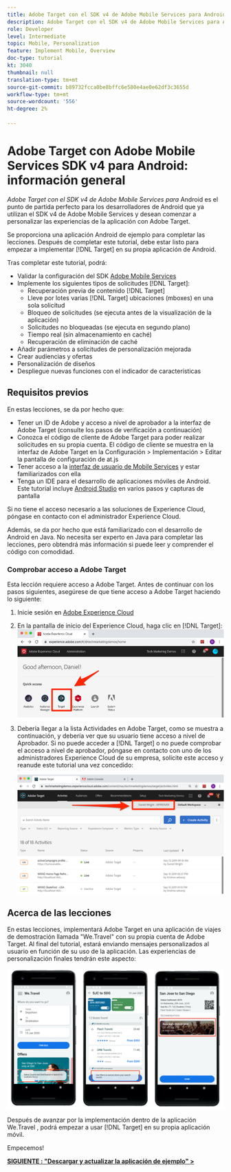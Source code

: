 ```yaml
---
title: Adobe Target con el SDK v4 de Adobe Mobile Services para Android
description: Adobe Target con el SDK v4 de Adobe Mobile Services para Android es el punto de partida perfecto para los desarrolladores de Android que ya utilizan el SDK v4 de Adobe Mobile Services y desean comenzar a personalizar las experiencias de la aplicación con Adobe Target.
role: Developer
level: Intermediate
topic: Mobile, Personalization
feature: Implement Mobile, Overview
doc-type: tutorial
kt: 3040
thumbnail: null
translation-type: tm+mt
source-git-commit: b89732fcca0be8bffc6e580e4ae0e62df3c3655d
workflow-type: tm+mt
source-wordcount: '556'
ht-degree: 2%

---
```



# Adobe Target con Adobe Mobile Services SDK v4 para Android: información general

_Adobe Target con el SDK v4 de Adobe Mobile Services para_ Android es el punto de partida perfecto para los desarrolladores de Android que ya utilizan el SDK v4 de Adobe Mobile Services y desean comenzar a personalizar las experiencias de la aplicación con Adobe Target.

Se proporciona una aplicación Android de ejemplo para completar las lecciones. Después de completar este tutorial, debe estar listo para empezar a implementar [!DNL Target] en su propia aplicación de Android.

Tras completar este tutorial, podrá:

* Validar la configuración del SDK [Adobe Mobile Services](https://docs.adobe.com/content/help/en/mobile-services/android/getting-started-android/requirements.html)
* Implemente los siguientes tipos de solicitudes [!DNL Target]:
   * Recuperación previa de contenido [!DNL Target]
   * Lleve por lotes varias [!DNL Target] ubicaciones (mboxes) en una sola solicitud
   * Bloqueo de solicitudes (se ejecuta antes de la visualización de la aplicación)
   * Solicitudes no bloqueadas (se ejecuta en segundo plano)
   * Tiempo real (sin almacenamiento en caché)
   * Recuperación de eliminación de caché
* Añadir parámetros a solicitudes de personalización mejorada
* Crear audiencias y ofertas
* Personalización de diseños
* Despliegue nuevas funciones con el indicador de características

## Requisitos previos  

En estas lecciones, se da por hecho que:

* Tener un ID de Adobe y acceso a nivel de aprobador a la interfaz de Adobe Target (consulte los pasos de verificación a continuación)
* Conozca el código de cliente de Adobe Target para poder realizar solicitudes en su propia cuenta. El código de cliente se muestra en la interfaz de Adobe Target en la   Configuración > Implementación > Editar la pantalla de configuración de at.js
* Tener acceso a la [interfaz de usuario de Mobile Services](https://mobilemarketing.adobe.com) y estar familiarizados con ella
* Tenga un IDE para el desarrollo de aplicaciones móviles de Android. Este tutorial incluye [Android Studio](https://developer.android.com/studio/install) en varios pasos y capturas de pantalla

Si no tiene el acceso necesario a las soluciones de Experience Cloud, póngase en contacto con el administrador Experience Cloud.

Además, se da por hecho que está familiarizado con el desarrollo de Android en Java. No necesita ser experto en Java para completar las lecciones, pero obtendrá más información si puede leer y comprender el código con comodidad.

### Comprobar acceso a Adobe Target

Esta lección requiere acceso a Adobe Target. Antes de continuar con los pasos siguientes, asegúrese de que tiene acceso a Adobe Target haciendo lo siguiente:

1. Inicie sesión en [Adobe Experience Cloud](https://experience.adobe.com/)
1. En la pantalla de inicio del Experience Cloud, haga clic en [!DNL Target]:
   ![Pantalla principal del Experience Cloud](assets/aec_homeScreen_clickTarget.png)
1. Debería llegar a la lista Actividades en Adobe Target, como se muestra a continuación, y debería ver que su usuario tiene acceso a nivel de Aprobador. Si no puede acceder a [!DNL Target] o no puede comprobar el acceso a nivel de aprobador, póngase en contacto con uno de los administradores Experience Cloud de su empresa, solicite este acceso y reanude este tutorial una vez concedido:

   ![IU de Adobe](assets/targetUI_approver.png)

## Acerca de las lecciones

En estas lecciones, implementará Adobe Target en una aplicación de viajes de demostración llamada &quot;We.Travel&quot; con su propia cuenta de Adobe Target. Al final del tutorial, estará enviando mensajes personalizados al usuario en función de su uso de la aplicación. Las experiencias de personalización finales tendrán este aspecto:

![Final de la aplicación We.Travel](assets/overview_final_result.jpg)

Después de avanzar por la implementación dentro de la aplicación We.Travel , podrá empezar a usar [!DNL Target] en su propia aplicación móvil.

Empecemos!

**[SIGUIENTE : &quot;Descargar y actualizar la aplicación de ejemplo&quot; >](download-and-update-the-sample-app.md)**
